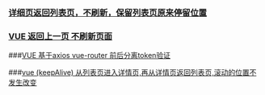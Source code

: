 ### [详细页返回列表页，不刷新，保留列表页原来停留位置](https://blog.csdn.net/weixin_40673464/article/details/81735418)

### [VUE 返回上一页 不刷新页面](https://blog.csdn.net/weixin_42406046/article/details/83579263)

###[VUE 基于axios vue-router 前后分离token验证](https://blog.csdn.net/weixin_42406046/article/details/82426841)

###[vue (keepAlive) 从列表页进入详情页,再从详情页返回列表页,滚动的位置不发生改变](https://blog.csdn.net/weixin_44088739/article/details/88126918)